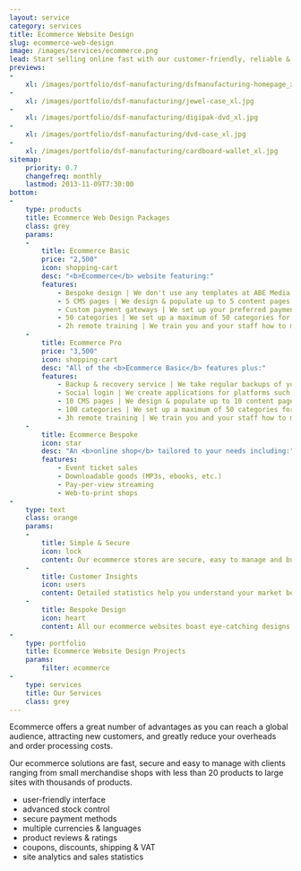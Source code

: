 ```yaml
---
layout: service
category: services
title: Ecommerce Website Design
slug: ecommerce-web-design
image: /images/services/ecommerce.png
lead: Start selling online fast with our customer-friendly, reliable & secure ecommerce solutions and take advantage of exciting new business opportunities in an ever-growing market.
previews:
-
    xl: /images/portfolio/dsf-manufacturing/dsfmanufacturing-homepage_xl.jpg
-
    xl: /images/portfolio/dsf-manufacturing/jewel-case_xl.jpg
-
    xl: /images/portfolio/dsf-manufacturing/digipak-dvd_xl.jpg
-
    xl: /images/portfolio/dsf-manufacturing/dvd-case_xl.jpg
-
    xl: /images/portfolio/dsf-manufacturing/cardboard-wallet_xl.jpg
sitemap:
    priority: 0.7
    changefreq: monthly
    lastmod: 2013-11-09T7:30:00
bottom:
-
    type: products
    title: Ecommerce Web Design Packages
    class: grey
    params:
    -
        title: Ecommerce Basic
        price: "2,500"
        icon: shopping-cart
        desc: "<b>Ecommerce</b> website featuring:"
        features: 
            - Bespoke design | We don't use any templates at ABE Media but create the design from scratch according to your specifications.
            - 5 CMS pages | We design & populate up to 5 content pages at no charge.
            - Custom payment gateways | We set up your preferred payment gateways for your eg. PayPal, Google Wallet, SagePay etc.
            - 50 categories | We set up a maximum of 50 categories for you.
            - 2h remote training | We train you and your staff how to manage orders, add or edit products, manage client accounts etc.
    -
        title: Ecommerce Pro
        price: "3,500"
        icon: shopping-cart
        desc: "All of the <b>Ecommerce Basic</b> features plus:"
        features: 
            - Backup & recovery service | We take regular backups of your site and should your server go down we restore it on a server of your choice at no charge.
            - Social login | We create applications for platforms such as Facebook, Google & LinkedIn to allow your users to sign in with their social profiles without having to enter any data.
            - 10 CMS pages | We design & populate up to 10 content pages at no charge.
            - 100 categories | We set up a maximum of 50 categories for you.
            - 3h remote training | We train you and your staff how to manage orders, add or edit products, manage client accounts etc.
    -
        title: Ecommerce Bespoke
        icon: star
        desc: "An <b>online shop</b> tailored to your needs including:"
        features: 
            - Event ticket sales
            - Downloadable goods (MP3s, ebooks, etc.)
            - Pay-per-view streaming
            - Web-to-print shops
-
    type: text
    class: orange
    params:
    -
        title: Simple & Secure
        icon: lock
        content: Our ecommerce stores are secure, easy to manage and built with the customer in mind to make the entire shopping experience simple & easy.
    -
        title: Customer Insights
        icon: users
        content: Detailed statistics help you understand your market better and grow your client base, turning visitors into returning customers.
    -
        title: Bespoke Design
        icon: heart
        content: All our ecommerce websites boast eye-catching designs  built around your brand to represent your business in the best possible way.
-
    type: portfolio
    title: Ecommerce Website Design Projects
    params:
        filter: ecommerce
-
    type: services
    title: Our Services
    class: grey
---
```

Ecommerce offers a great number of advantages as you can reach a global audience, attracting new customers, and greatly reduce your overheads and order processing costs.

Our ecommerce solutions are fast, secure and easy to manage with clients ranging from small merchandise shops with less than 20 products to large sites with thousands of products.

- user-friendly interface 
- advanced stock control 
- secure payment methods
- multiple currencies & languages
- product reviews & ratings
- coupons, discounts, shipping & VAT 
- site analytics and sales statistics
